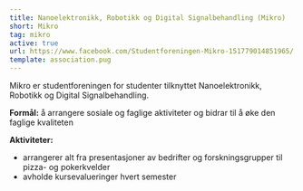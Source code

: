 ```yaml
---
title: Nanoelektronikk, Robotikk og Digital Signalbehandling (Mikro)
short: Mikro
tag: mikro
active: true
url: https://www.facebook.com/Studentforeningen-Mikro-151779014851965/
template: association.pug
---
```


Mikro er studentforeningen for studenter tilknyttet Nanoelektronikk, Robotikk og Digital Signalbehandling.

**Formål:** å arrangere sosiale og faglige aktiviteter og bidrar til å øke den faglige kvaliteten

**Aktiviteter:** 
* arrangerer alt fra presentasjoner av bedrifter og forskningsgrupper til pizza- og pokerkvelder
* avholde kursevalueringer hvert semester